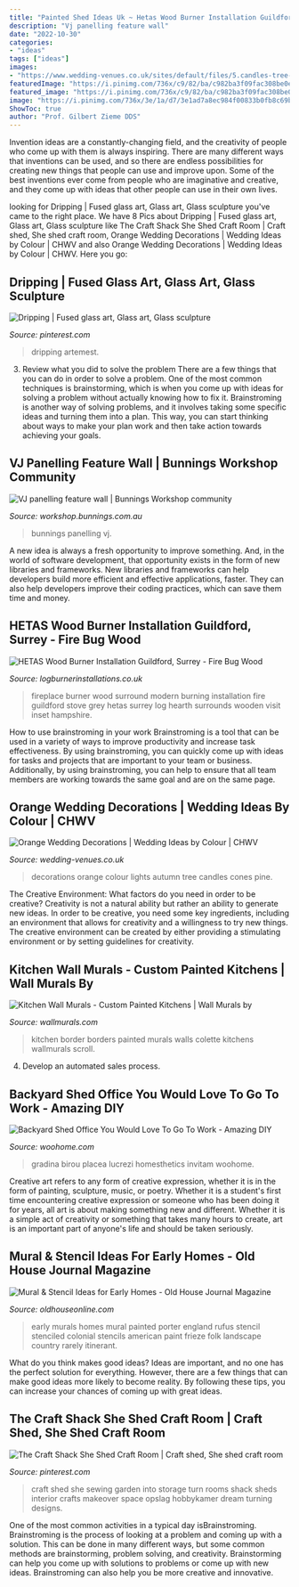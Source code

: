 ```yaml
---
title: "Painted Shed Ideas Uk ~ Hetas Wood Burner Installation Guildford, Surrey"
description: "Vj panelling feature wall"
date: "2022-10-30"
categories:
- "ideas"
tags: ["ideas"]
images:
- "https://www.wedding-venues.co.uk/sites/default/files/5.candles-tree-lights-arjphoto-orange-wedding-decorations-autumn.jpg"
featuredImage: "https://i.pinimg.com/736x/c9/82/ba/c982ba3f09fac308be0e1893fea558f1.jpg"
featured_image: "https://i.pinimg.com/736x/c9/82/ba/c982ba3f09fac308be0e1893fea558f1.jpg"
image: "https://i.pinimg.com/736x/3e/1a/d7/3e1ad7a8ec984f00833b0fb8c69b0205--craft-shed-rafting.jpg"
ShowToc: true
author: "Prof. Gilbert Zieme DDS"
---
```



Invention ideas are a constantly-changing field, and the creativity of people who come up with them is always inspiring. There are many different ways that inventions can be used, and so there are endless possibilities for creating new things that people can use and improve upon. Some of the best inventions ever come from people who are imaginative and creative, and they come up with ideas that other people can use in their own lives.

	

		
looking for Dripping | Fused glass art, Glass art, Glass sculpture you've came to the right place. We have 8 Pics about Dripping | Fused glass art, Glass art, Glass sculpture like The Craft Shack She Shed Craft Room | Craft shed, She shed craft room, Orange Wedding Decorations | Wedding Ideas by Colour | CHWV and also Orange Wedding Decorations | Wedding Ideas by Colour | CHWV. Here you go:
		
    
## Dripping | Fused Glass Art, Glass Art, Glass Sculpture

<img loading=lazy src="https://i.pinimg.com/736x/c9/82/ba/c982ba3f09fac308be0e1893fea558f1.jpg" onerror="this.onerror=null;this.src='https://tse3.mm.bing.net/th?id=OIP.Kfrr7eZ7nhvBV_UCNDCXdAHaLI&amp;pid=15.1';" alt="Dripping | Fused glass art, Glass art, Glass sculpture">

_Source: pinterest.com_

>dripping artemest. 

	

3. Review what you did to solve the problem
There are a few things that you can do in order to solve a problem. One of the most common techniques is brainstorming, which is when you come up with ideas for solving a problem without actually knowing how to fix it. Brainstroming is another way of solving problems, and it involves taking some specific ideas and turning them into a plan. This way, you can start thinking about ways to make your plan work and then take action towards achieving your goals.

    
## VJ Panelling Feature Wall | Bunnings Workshop Community

<img loading=lazy src="https://www.workshop.bunnings.com.au/t5/image/serverpage/image-id/30433iEAE01B1AEA31FF61?v=v2" onerror="this.onerror=null;this.src='https://tse4.mm.bing.net/th?id=OIP.k5q9WOB6hNzQoObJ-RViDgHaJQ&amp;pid=15.1';" alt="VJ panelling feature wall | Bunnings Workshop community">

_Source: workshop.bunnings.com.au_

>bunnings panelling vj. 

	

A new idea is always a fresh opportunity to improve something. And, in the world of software development, that opportunity exists in the form of new libraries and frameworks. New libraries and frameworks can help developers build more efficient and effective applications, faster. They can also help developers improve their coding practices, which can save them time and money.

    
## HETAS Wood Burner Installation Guildford, Surrey - Fire Bug Wood

<img loading=lazy src="http://logburnerinstallations.co.uk/wp-content/uploads/2018/04/modern-fireplace-surround-0107.jpg" onerror="this.onerror=null;this.src='https://tse3.mm.bing.net/th?id=OIP.oY_5-jGh7rvfdZ3lyNW-3gHaJ4&amp;pid=15.1';" alt="HETAS Wood Burner Installation Guildford, Surrey - Fire Bug Wood">

_Source: logburnerinstallations.co.uk_

>fireplace burner wood surround modern burning installation fire guildford stove grey hetas surrey log hearth surrounds wooden visit inset hampshire. 

	

How to use brainstroming in your work
Brainstroming is a tool that can be used in a variety of ways to improve productivity and increase task effectiveness. By using brainstroming, you can quickly come up with ideas for tasks and projects that are important to your team or business. Additionally, by using brainstroming, you can help to ensure that all team members are working towards the same goal and are on the same page.

    
## Orange Wedding Decorations | Wedding Ideas By Colour | CHWV

<img loading=lazy src="https://www.wedding-venues.co.uk/sites/default/files/5.candles-tree-lights-arjphoto-orange-wedding-decorations-autumn.jpg" onerror="this.onerror=null;this.src='https://tse1.mm.bing.net/th?id=OIP.jRjTDXFqVPrLm6Z2qT7yuAHaLH&amp;pid=15.1';" alt="Orange Wedding Decorations | Wedding Ideas by Colour | CHWV">

_Source: wedding-venues.co.uk_

>decorations orange colour lights autumn tree candles cones pine. 

	

The Creative Environment: What factors do you need in order to be creative?
Creativity is not a natural ability but rather an ability to generate new ideas. In order to be creative, you need some key ingredients, including an environment that allows for creativity and a willingness to try new things. The creative environment can be created by either providing a stimulating environment or by setting guidelines for creativity.

    
## Kitchen Wall Murals - Custom Painted Kitchens | Wall Murals By

<img loading=lazy src="https://www.wallmurals.com/wp-content/uploads/2015/05/scroll_kitchen_border.jpg" onerror="this.onerror=null;this.src='https://tse4.mm.bing.net/th?id=OIP.TEBR_VFjfmA3zisCveFzpgHaFj&amp;pid=15.1';" alt="Kitchen Wall Murals - Custom Painted Kitchens | Wall Murals by">

_Source: wallmurals.com_

>kitchen border borders painted murals walls colette kitchens wallmurals scroll. 

	

4. Develop an automated sales process.

    
## Backyard Shed Office You Would Love To Go To Work - Amazing DIY

<img loading=lazy src="https://www.woohome.com/wp-content/uploads/2015/12/Backyard-Cottage-Office-4.jpg" onerror="this.onerror=null;this.src='https://tse1.mm.bing.net/th?id=OIP.Ojualb3D59rvT3EqY-InEAHaKf&amp;pid=15.1';" alt="Backyard Shed Office You Would Love To Go To Work - Amazing DIY">

_Source: woohome.com_

>gradina birou placea lucrezi homesthetics invitam woohome. 

	

Creative art refers to any form of creative expression, whether it is in the form of painting, sculpture, music, or poetry. Whether it is a student's first time encountering creative expression or someone who has been doing it for years, all art is about making something new and different. Whether it is a simple act of creativity or something that takes many hours to create, art is an important part of anyone's life and should be taken seriously.

    
## Mural &amp; Stencil Ideas For Early Homes - Old House Journal Magazine

<img loading=lazy src="https://www.oldhouseonline.com/.image/t_share/MTQ0NDY3MDAzMzQ2OTg2Mjk4/early-wall-decoration-rufus-porter-mural.jpg" onerror="this.onerror=null;this.src='https://tse3.mm.bing.net/th?id=OIP.294PjXAJ7wHEszhDxciKnAHaF8&amp;pid=15.1';" alt="Mural &amp; Stencil Ideas for Early Homes - Old House Journal Magazine">

_Source: oldhouseonline.com_

>early murals homes mural painted porter england rufus stencil stenciled colonial stencils american paint frieze folk landscape country rarely itinerant. 

	

What do you think makes good ideas?
Ideas are important, and no one has the perfect solution for everything. However, there are a few things that can make good ideas more likely to become reality. By following these tips, you can increase your chances of coming up with great ideas.

    
## The Craft Shack She Shed Craft Room | Craft Shed, She Shed Craft Room

<img loading=lazy src="https://i.pinimg.com/736x/3e/1a/d7/3e1ad7a8ec984f00833b0fb8c69b0205--craft-shed-rafting.jpg" onerror="this.onerror=null;this.src='https://tse3.mm.bing.net/th?id=OIP.8qdVCJlMSXERRV68E15sWgHaJ3&amp;pid=15.1';" alt="The Craft Shack She Shed Craft Room | Craft shed, She shed craft room">

_Source: pinterest.com_

>craft shed she sewing garden into storage turn rooms shack sheds interior crafts makeover space opslag hobbykamer dream turning designs. 

	

One of the most common activities in a typical day isBrainstroming. Brainstroming is the process of looking at a problem and coming up with a solution. This can be done in many different ways, but some common methods are brainstorming, problem solving, and creativity. Brainstorming can help you come up with solutions to problems or come up with new ideas. Brainstroming can also help you be more creative and innovative.

